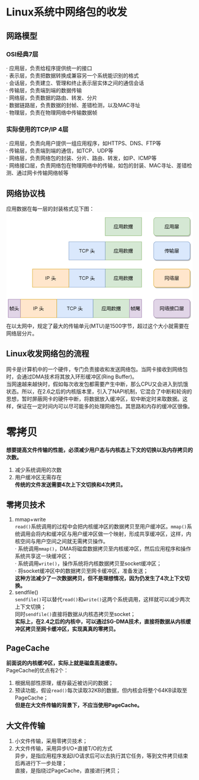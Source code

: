 # Linux系统中网络包的收发
## 网路模型
### OSI经典7层
· 应用层，负责给程序提供统一的接口  
· 表示层，负责把数据转换成兼容另一个系统能识别的格式  
· 会话层，负责建立、管理和终止表示层实体之间的通信会话  
· 传输层，负责端到端的数据传输  
· 网络层，负责数据的路由、转发、分片  
· 数据链路层，负责数据的封帧、差错检测，以及MAC寻址  
· 物理层，负责在物理网络中传输数据帧  

### 实际使用的TCP/IP 4层
· 应用层，负责向用户提供一组应用程序，如HTTPS、DNS、FTP等  
· 传输层，负责端到端的通信，如TCP、UDP等  
· 网络层，负责网络包的封装、分片、路由、转发，如IP、ICMP等  
· 网络接口层，负责网络包在物理网络中的传输，如包的封装、MAC寻址、差错检测、通过网卡传输网络帧等  

## 网络协议栈
应用数据在每一层的封装格式见下图：  
![](0.%20Images/Data%20Format.png)
在以太网中，规定了最大的传输单元(MTU)是1500字节，超过这个大小就需要在网络层分片。  

## Linux收发网络包的流程  
网卡是计算机中的一个硬件，专门负责接收和发送网络包。当网卡接收到网络包时，会通过DMA技术将其放入环形缓冲区(Ring Buffer)。  
当网速越来越快时，假如每次收发包都需要产生中断，那么CPU又会进入到饥饿状态。所以，在2.6之后的内核版本里，引入了NAPI机制，它混合了中断和轮询的思想，暂时屏蔽网卡的硬件中断，将数据放入缓冲区，软中断定时来取数据。这样，保证在一定时间内可以尽可能多的处理网络包。其思路和内存的缓冲区很像。  

# 零拷贝
**想要提高文件传输的性能，必须减少用户态与内核态上下文的切换以及内存拷贝的次数。**  
1. 减少系统调用的次数  
2. 用户缓冲区无需存在  
**传统的文件发送需要4次上下文切换和4次拷贝。**

## 零拷贝技术  
1. mmap+write  
`read()`系统调用的过程中会把内核缓冲区的数据拷贝至用户缓冲区。`mmap()`系统调用会将内和缓冲区与用户缓冲区做一个映射，形成共享缓冲区，这样，内核空间与用户空间之间就无需拷贝操作。  
· 系统调用`mmap()`，DMA将磁盘数据拷贝至内核缓冲区，然后应用程序和操作系统共享这一块缓冲区；  
· 系统调用`write()`，操作系统将内核数据拷贝至socket缓冲区；  
· 将socket缓冲区中的数据拷贝至网卡缓冲区，准备发送；  
**这种方法减少了一次数据拷贝，但不是理想情况，因为仍发生了4次上下文切换。**  
2. sendfile()  
`sendfile()`可以替代`read()`和`write()`这两个系统调用，这样就可以减少两次上下文切换；  
同时`sendfile()`直接将数据从内核态拷贝至socket；  
**实际上，在2.4之后的内核中，可以通过SG-DMA技术，直接将数据从内核缓冲区拷贝至网卡缓冲区，实现真真的零拷贝。**  

## PageCache
**前面说的内核缓冲区，实际上就是磁盘高速缓存。**  
PageCache的优点有2个：  
1. 根据局部性原理，缓存最近被访问的数据；  
2. 预读功能，假设`read()`每次读取32KB的数据，但内核会将整个64KB读取至PageCache；  
**但是在大文件传输的背景下，不应当使用PageCache。**

## 大文件传输
1. 小文件传输，采用零拷贝技术；  
2. 大文件传输，采用异步I/O+直接T/O的方式  
异步，是指应用程序发起I/O请求后可以去执行其它任务，等到文件拷贝结束后再进行下一步处理；  
直接，是指绕过PageCache，直接进行拷贝；